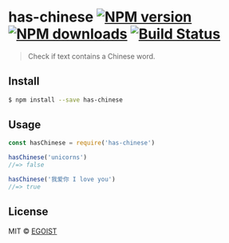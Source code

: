 # has-chinese [![NPM version](https://img.shields.io/npm/v/has-chinese.svg)](https://npmjs.com/package/has-chinese) [![NPM downloads](https://img.shields.io/npm/dm/has-chinese.svg)](https://npmjs.com/package/has-chinese) [![Build Status](https://img.shields.io/circleci/project/egoist/has-chinese/master.svg)](https://circleci.com/gh/egoist/has-chinese) 

> Check if text contains a Chinese word.

## Install

```bash
$ npm install --save has-chinese
```

## Usage

```js
const hasChinese = require('has-chinese')

hasChinese('unicorns')
//=> false

hasChinese('我爱你 I love you')
//=> true
```

## License

MIT © [EGOIST](https://github.com/egoist)
